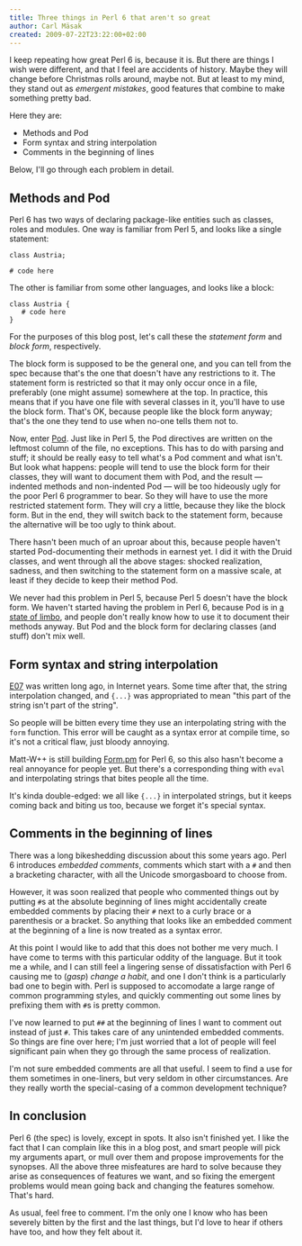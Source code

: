 ```yaml
---
title: Three things in Perl 6 that aren't so great
author: Carl Mäsak
created: 2009-07-22T23:22:00+02:00
---
```

I keep repeating how great Perl 6 is, because it is. But there are things I wish were different, and that I feel are accidents of history. Maybe they will change before Christmas rolls around, maybe not. But at least to my mind, they stand out as *emergent mistakes*, good features that combine to make something pretty bad.

Here they are:

- Methods and Pod
- Form syntax and string interpolation
- Comments in the beginning of lines

Below, I'll go through each problem in detail.

## Methods and Pod

Perl 6 has two ways of declaring package-like entities such as classes, roles and modules. One way is familiar from Perl 5, and looks like a single statement:

    class Austria;
     
    # code here

The other is familiar from some other languages, and looks like a block:

    class Austria {
       # code here
    }

For the purposes of this blog post, let's call these the *statement form* and *block form*, respectively.

The block form is supposed to be the general one, and you can tell from the spec because that's the one that doesn't have any restrictions to it. The statement form is restricted so that it may only occur once in a file, preferably (one might assume) somewhere at the top. In practice, this means that if you have one file with several classes in it, you'll have to use the block form. That's OK, because people like the block form anyway; that's the one they tend to use when no-one tells them not to.

Now, enter [Pod](http://perlcabal.org/syn/S26.html). Just like in Perl 5, the Pod directives are written on the leftmost column of the file, no exceptions. This has to do with parsing and stuff; it should be really easy to tell what's a Pod comment and what isn't. But look what happens: people will tend to use the block form for their classes, they will want to document them with Pod, and the result — indented methods and non-indented Pod — will be too hideously ugly for the poor Perl 6 programmer to bear. So they will have to use the more restricted statement form. They will cry a little, because they like the block form. But in the end, they will switch back to the statement form, because the alternative will be too ugly to think about.

There hasn't been much of an uproar about this, because people haven't started Pod-documenting their methods in earnest yet. I did it with the Druid classes, and went through all the above stages: shocked realization, sadness, and then switching to the statement form on a massive scale, at least if they decide to keep their method Pod.

We never had this problem in Perl 5, because Perl 5 doesn't have the block form. We haven't started having the problem in Perl 6, because Pod is in [a state of limbo](http://strangelyconsistent.org/blog/a-code-review-of-podparser-written-by-mberends), and people don't really know how to use it to document their methods anyway. But Pod and the block form for declaring classes (and stuff) don't mix well.

## Form syntax and string interpolation

[E07](http://dev.perl.org/perl6/doc/design/exe/E07.html) was written long ago, in Internet years. Some time after that, the string interpolation changed, and `{...}` was appropriated to mean "this part of the string isn't part of the string".

So people will be bitten every time they use an interpolating string with the `form` function. This error will be caught as a syntax error at compile time, so it's not a critical flaw, just bloody annoying.

Matt-W++ is still building [Form.pm](http://github.com/mattw/form/) for Perl 6, so this also hasn't become a real annoyance for people yet. But there's a corresponding thing with `eval` and interpolating strings that bites people all the time.

It's kinda double-edged: we all like `{...}` in interpolated strings, but it keeps coming back and biting us too, because we forget it's special syntax.

## Comments in the beginning of lines

There was a long bikeshedding discussion about this some years ago. Perl 6 introduces *embedded comments*, comments which start with a `#` and then a bracketing character, with all the Unicode smorgasboard to choose from.

However, it was soon realized that people who commented things out by putting `#`s at the absolute beginning of lines might accidentally create embedded comments by placing their `#` next to a curly brace or a parenthesis or a bracket. So anything that looks like an embedded comment at the beginning of a line is now treated as a syntax error.

At this point I would like to add that this does not bother me very much. I have come to terms with this particular oddity of the language. But it took me a while, and I can still feel a lingering sense of dissatisfaction with Perl 6 causing me to (*gasp*) *change a habit*, and one I don't think is a particularly bad one to begin with. Perl is supposed to accomodate a large range of common programming styles, and quickly commenting out some lines by prefixing them with `#`s is pretty common.

I've now learned to put `##` at the beginning of lines I want to comment out instead of just `#`. This takes care of any unintended embedded comments. So things are fine over here; I'm just worried that a lot of people will feel significant pain when they go through the same process of realization.

I'm not sure embedded comments are all that useful. I seem to find a use for them sometimes in one-liners, but very seldom in other circumstances. Are they really worth the special-casing of a common development technique?

## In conclusion

Perl 6 (the spec) is lovely, except in spots. It also isn't finished yet. I like the fact that I can complain like this in a blog post, and smart people will pick my arguments apart, or mull over them and propose improvements for the synopses. All the above three misfeatures are hard to solve because they arise as consequences of features we want, and so fixing the emergent problems would mean going back and changing the features somehow. That's hard.

As usual, feel free to comment. I'm the only one I know who has been severely bitten by the first and the last things, but I'd love to hear if others have too, and how they felt about it.


